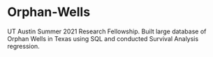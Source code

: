 # Orphan-Wells
UT Austin Summer 2021 Research Fellowship. Built large database of Orphan Wells in Texas using SQL and conducted Survival Analysis regression. 

